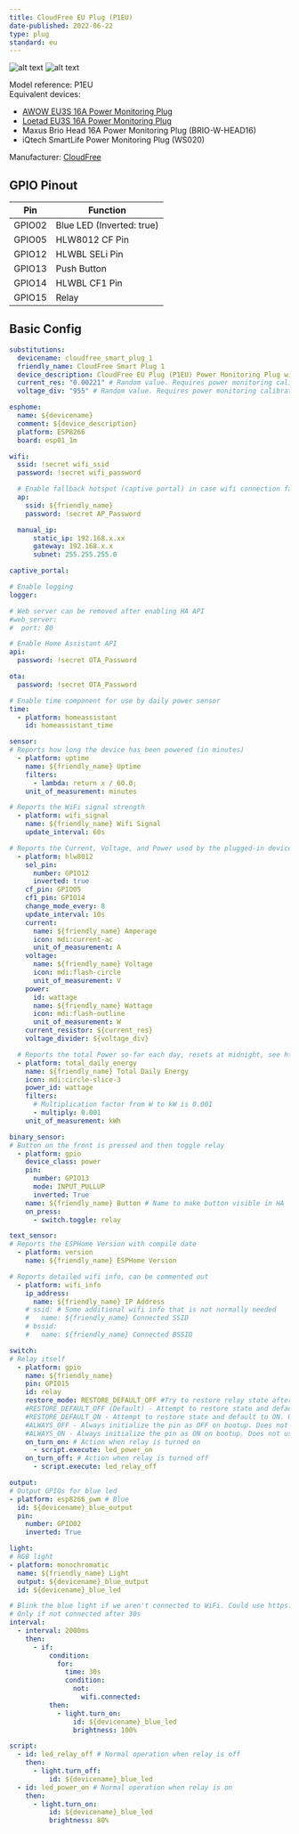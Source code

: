 ```yaml
---
title: CloudFree EU Plug (P1EU)
date-published: 2022-06-22
type: plug
standard: eu
---
```

  ![alt text](/cloudfree_P1EU.jpg "Product Image")
  ![alt text](/cloudfree_P1EU_Reference.jpg "Product Reference Image")

Model reference: P1EU  
Equivalent devices:

- [AWOW EU3S 16A Power Monitoring Plug](https://devices.esphome.io/devices/awow-eu3s-power-monitoring-plug/)
- [Loetad EU3S 16A Power Monitoring Plug](https://devices.esphome.io/devices/loetad-eu3s-power-monitoring-plug/)
- Maxus Brio Head 16A Power Monitoring Plug (BRIO-W-HEAD16)
- iQtech SmartLife Power Monitoring Plug (WS020)

Manufacturer: [CloudFree](https://cloudfree.shop/)

## GPIO Pinout

| Pin    | Function                   |
|--------|----------------------------|
| GPIO02 | Blue LED (Inverted: true)  |
| GPIO05 | HLW8012 CF Pin             |
| GPIO12 | HLWBL SELi Pin             |
| GPIO13 | Push Button                |
| GPIO14 | HLWBL CF1 Pin              |
| GPIO15 | Relay                      |

## Basic Config

```yaml
substitutions:
  devicename: cloudfree_smart_plug_1
  friendly_name: CloudFree Smart Plug 1
  device_description: CloudFree EU Plug (P1EU) Power Monitoring Plug with button and Blue led.
  current_res: "0.00221" # Random value. Requires power monitoring calibration
  voltage_div: "955" # Random value. Requires power monitoring calibration

esphome:
  name: ${devicename}
  comment: ${device_description}
  platform: ESP8266
  board: esp01_1m

wifi:
  ssid: !secret wifi_ssid
  password: !secret wifi_password

  # Enable fallback hotspot (captive portal) in case wifi connection fails
  ap:
    ssid: ${friendly_name}
    password: !secret AP_Password

  manual_ip:
      static_ip: 192.168.x.xx
      gateway: 192.168.x.x
      subnet: 255.255.255.0

captive_portal:

# Enable logging
logger:

# Web server can be removed after enabling HA API
#web_server:
#  port: 80

# Enable Home Assistant API
api:
  password: !secret OTA_Password

ota:
  password: !secret OTA_Password

# Enable time component for use by daily power sensor
time:
  - platform: homeassistant
    id: homeassistant_time

sensor:
# Reports how long the device has been powered (in minutes)
  - platform: uptime
    name: ${friendly_name} Uptime
    filters:
      - lambda: return x / 60.0;
    unit_of_measurement: minutes

# Reports the WiFi signal strength
  - platform: wifi_signal
    name: ${friendly_name} Wifi Signal
    update_interval: 60s

# Reports the Current, Voltage, and Power used by the plugged-in device
  - platform: hlw8012
    sel_pin:
      number: GPIO12
      inverted: true
    cf_pin: GPIO05
    cf1_pin: GPIO14
    change_mode_every: 8
    update_interval: 10s
    current:
      name: ${friendly_name} Amperage
      icon: mdi:current-ac
      unit_of_measurement: A
    voltage:
      name: ${friendly_name} Voltage
      icon: mdi:flash-circle
      unit_of_measurement: V
    power:
      id: wattage
      name: ${friendly_name} Wattage
      icon: mdi:flash-outline
      unit_of_measurement: W
    current_resistor: ${current_res}
    voltage_divider: ${voltage_div}

  # Reports the total Power so-far each day, resets at midnight, see https://esphome.io/components/sensor/total_daily_energy.html
  - platform: total_daily_energy
    name: ${friendly_name} Total Daily Energy
    icon: mdi:circle-slice-3
    power_id: wattage
    filters:
      # Multiplication factor from W to kW is 0.001
      - multiply: 0.001
    unit_of_measurement: kWh

binary_sensor:
# Button on the front is pressed and then toggle relay
  - platform: gpio
    device_class: power
    pin:
      number: GPIO13
      mode: INPUT_PULLUP
      inverted: True
    name: ${friendly_name} Button # Name to make button visible in HA
    on_press:
      - switch.toggle: relay

text_sensor:
# Reports the ESPHome Version with compile date
  - platform: version
    name: ${friendly_name} ESPHome Version

# Reports detailed wifi info, can be commented out
  - platform: wifi_info
    ip_address:
      name: ${friendly_name} IP Address
    # ssid: # Some additional wifi info that is not normally needed
    #   name: ${friendly_name} Connected SSID
    # bssid:
    #   name: ${friendly_name} Connected BSSID

switch:
# Relay itself
  - platform: gpio
    name: ${friendly_name}
    pin: GPIO15
    id: relay
    restore_mode: RESTORE_DEFAULT_OFF #Try to restore relay state after reboot/power-loss event.
    #RESTORE_DEFAULT_OFF (Default) - Attempt to restore state and default to OFF if not possible to restore. Uses flash write cycles.
    #RESTORE_DEFAULT_ON - Attempt to restore state and default to ON. Uses flash write cycles.
    #ALWAYS_OFF - Always initialize the pin as OFF on bootup. Does not use flash write cycles.
    #ALWAYS_ON - Always initialize the pin as ON on bootup. Does not use flash write cycles.
    on_turn_on: # Action when relay is turned on
      - script.execute: led_power_on
    on_turn_off: # Action when relay is turned off
      - script.execute: led_relay_off

output:
# Output GPIOs for blue led
- platform: esp8266_pwm # Blue
  id: ${devicename}_blue_output
  pin:
    number: GPIO02
    inverted: True

light:
# RGB light
- platform: monochromatic
  name: ${friendly_name} Light
  output: ${devicename}_blue_output
  id: ${devicename}_blue_led

# Blink the blue light if we aren't connected to WiFi. Could use https://esphome.io/components/status_led.html instead but then we couldn't use the blue light for other things as well.
# Only if not connected after 30s
interval:
  - interval: 2000ms
    then:
      - if:
          condition:
            for:
              time: 30s
              condition:
                not:
                  wifi.connected:
          then:
            - light.turn_on:
                id: ${devicename}_blue_led
                brightness: 100%

script:
  - id: led_relay_off # Normal operation when relay is off
    then:
      - light.turn_off:
          id: ${devicename}_blue_led
  - id: led_power_on # Normal operation when relay is on
    then:
      - light.turn_on:
          id: ${devicename}_blue_led
          brightness: 80%

```
